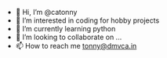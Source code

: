 - 👋 Hi, I’m @catonny
- 👀 I’m interested in coding for hobby projects
- 🌱 I’m currently learning python
- 💞️ I’m looking to collaborate on ...
- 📫 How to reach me tonny@dmvca.in

<!---
catonny/catonny is a ✨ special ✨ repository because its `README.md` (this file) appears on your GitHub profile.
You can click the Preview link to take a look at your changes.
--->
